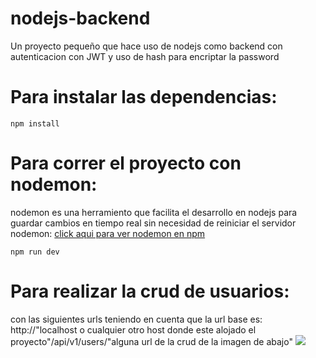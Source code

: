 # nodejs-backend
Un proyecto pequeño que hace uso de nodejs como backend con autenticacion con JWT y uso de hash para encriptar la password

# Para instalar las dependencias:

```
npm install
```
# Para correr el proyecto con nodemon:

nodemon es una herramiento que facilita el desarrollo en nodejs para guardar cambios en tiempo real sin necesidad de reiniciar el servidor
nodemon: <a href="https://www.npmjs.com/package/nodemon">click aqui para ver nodemon en npm</a>
```
npm run dev
```
# Para realizar la crud de usuarios:
con las siguientes urls teniendo en cuenta que la url base es: 
http://"localhost o cualquier otro host donde este alojado el proyecto"/api/v1/users/"alguna url de la crud de la imagen de abajo"
<img src="https://i.imgur.com/3KXIWrH.png">
